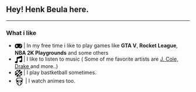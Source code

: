 ## Hey! Henk Beula here.
***

### What i like
- <img src="icons/gamepad.svg" width="20px" height="20px" align="center"/> |  In my free time i like to play games like **GTA V**, **Rocket League**, **NBA 2K Playgrounds** and some others
- <img src="icons/music.svg" width="20px" height="20px" align="center"/>   |  I like to listen to music ( Some of me favorite artists are <a href="https://en.wikipedia.org/wiki/J._Cole"> J. Cole, </a> <a href="https://en.wikipedia.org/wiki/Drake_(musician)"> Drake  </a> and more..)
- <img src="icons/basketball-ball.svg" width="20px" height="20px" align="center"/>   |  I play bastketball sometimes.
- <img src="icons/naruto.svg" width="25px" height="25px" align="center"/>  | I watch animes too.

